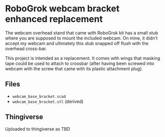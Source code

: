 
# RoboGrok webcam bracket enhanced replacement


The webcam overhead stand that came with RoboGrok kit has a small stub where you are supposed to mount the included webcam. On mine, it didn't accept my webcam and ultimately this stub snapped off flush with the overhead cross-bar.

This project is intended as a replacement. It comes with wings that masking tape could be used to attach to crossbar (after having been screwed into webcam with the screw that came with its plastic attachment plug).

## Files

 - `webcam_base_bracket.scad`
 - `webcam_base_bracket.stl` (derived)


## Thingiverse

Uploaded to thingiverse as TBD
